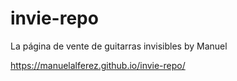 # invie-repo
La página de vente de guitarras invisibles by Manuel

https://manuelalferez.github.io/invie-repo/
